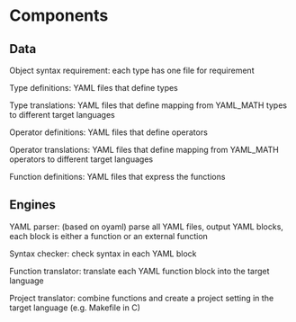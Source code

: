 # Components

## Data

Object syntax requirement: each type has one file for requirement

Type definitions: YAML files that define types

Type translations: YAML files that define mapping from YAML_MATH types to different target languages

Operator definitions: YAML files that define operators

Operator translations: YAML files that define mapping from YAML_MATH operators to different target languages

Function definitions: YAML files that express the functions


## Engines

YAML parser: (based on oyaml) parse all YAML files, output YAML blocks, each block is either a function or an external function

Syntax checker: check syntax in each YAML block

Function translator: translate each YAML function block into the target language

Project translator: combine functions and create a project setting in the target language (e.g. Makefile in C)
